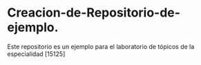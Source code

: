 # Creacion-de-Repositorio-de-ejemplo.
Este repositorio es un ejemplo para el laboratorio de tópicos de la especialidad [15125]

